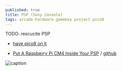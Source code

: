 ```yaml
---
published: true
title: PSP (Sony Console)
tags: arcade-hardware gameboy project pico8
---
```

TODO: rescucite PSP
- [have pico8 on it](https://www.reddit.com/r/pico8/comments/1731vtv/pico_8_on_psp/)

- [Put A Raspberry Pi CM4 Inside Your PSP](https://www.youtube.com/watch?v=PKXbAd7vXA4) / [github](https://github.com/othermod/PSPi-Version-6)

![caption](https://external-content.duckduckgo.com/iu/?u=https%3A%2F%2Ffthmb.tqn.com%2FEYE2gNfhjnWlCkHjx_IIcBfpYJ0%3D%2F1500x1228%2Ffilters%3Afill(auto%2C1)%2FPlayStation-Portable-57e1d2073df78c9cce4537f9.jpg&f=1&nofb=1&ipt=024b1c2b0dc6fda41d6a43d113ca1d5baa0ff696e563193ef9a29a82b0e596e0&ipo=images)
